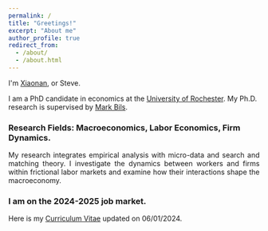 ```yaml
---
permalink: /
title: "Greetings!"
excerpt: "About me"
author_profile: true
redirect_from: 
  - /about/
  - /about.html
---
```


I'm [Xiaonan](https://translate.google.com/?hl=zh-CN&sl=zh-CN&tl=en&text=潇南&op=translate), or Steve. 

I am a PhD candidate in economics at the [University of Rochester](http://www.sas.rochester.edu/eco/index.html). My Ph.D. research is supervised by [Mark Bils](https://sites.google.com/view/markbils/research).


### Research Fields: Macroeconomics, Labor Economics, Firm Dynamics. 
<p style="text-align: justify;">
My research integrates empirical analysis with micro-data and search and matching theory. I investigate the dynamics between workers and firms within frictional labor markets and examine how their interactions shape the macroeconomy.
</p>

### I am on the 2024-2025 job market.

Here is my [Curriculum Vitae](https://SteveShelnanMa.github.io/CV/cv.pdf) updated on 06/01/2024.

